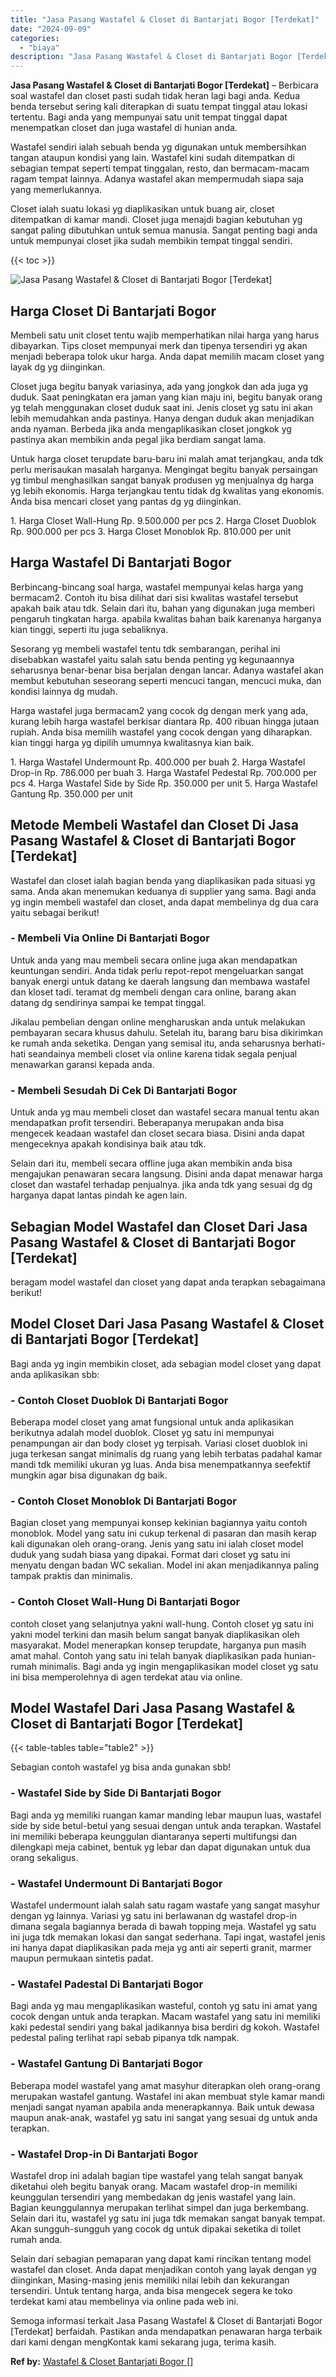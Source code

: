 ```yaml
---
title: "Jasa Pasang Wastafel & Closet di Bantarjati Bogor [Terdekat]"
date: "2024-09-09"
categories: 
  - "biaya"
description: "Jasa Pasang Wastafel & Closet di Bantarjati Bogor [Terdekat]. Semoga informasi terkait Jasa Pasang Wastafel & Closet di Bantarjati Bogor [Terdekat] berfaid..."
---
```


**Jasa Pasang Wastafel & Closet di Bantarjati Bogor \[Terdekat\]** – Berbicara soal wastafel dan closet pasti sudah tidak heran lagi bagi anda. Kedua benda tersebut sering kali diterapkan di suatu tempat tinggal atau lokasi tertentu. Bagi anda yang mempunyai satu unit tempat tinggal dapat menempatkan closet dan juga wastafel di hunian anda.

Wastafel sendiri ialah sebuah benda yg digunakan untuk membersihkan tangan ataupun kondisi yang lain. Wastafel kini sudah ditempatkan di sebagian tempat seperti tempat tinggalan, resto, dan bermacam-macam ragam tempat lainnya. Adanya wastafel akan mempermudah siapa saja yang memerlukannya.

Closet ialah suatu lokasi yg diaplikasikan untuk buang air, closet ditempatkan di kamar mandi. Closet juga menajdi bagian kebutuhan yg sangat paling dibutuhkan untuk semua manusia. Sangat penting bagi anda untuk mempunyai closet jika sudah membikin tempat tinggal sendiri.

{{< toc >}}

![Jasa Pasang Wastafel & Closet di Bantarjati Bogor [Terdekat]](/images/wastafel-closet-murah29.png)

## Harga Closet Di Bantarjati Bogor

Membeli satu unit closet tentu wajib memperhatikan nilai harga yang harus dibayarkan. Tips closet mempunyai merk dan tipenya tersendiri yg akan menjadi beberapa tolok ukur harga. Anda dapat memilih macam closet yang layak dg yg diinginkan.

Closet juga begitu banyak variasinya, ada yang jongkok dan ada juga yg duduk. Saat peningkatan era jaman yang kian maju ini, begitu banyak orang yg telah menggunakan closet duduk saat ini. Jenis closet yg satu ini akan lebih memudahkan anda pastinya. Hanya dengan duduk akan menjadikan anda nyaman. Berbeda jika anda mengaplikasikan closet jongkok yg pastinya akan membikin anda pegal jika berdiam sangat lama.

Untuk harga closet terupdate baru-baru ini malah amat terjangkau, anda tdk perlu merisaukan masalah harganya. Mengingat begitu banyak persaingan yg timbul menghasilkan sangat banyak produsen yg menjualnya dg harga yg lebih ekonomis. Harga terjangkau tentu tidak dg kwalitas yang ekonomis. Anda bisa mencari closet yang pantas dg yg diinginkan.

1\. Harga Closet Wall-Hung Rp. 9.500.000 per pcs 2. Harga Closet Duoblok Rp. 900.000 per pcs 3. Harga Closet Monoblok Rp. 810.000 per unit

## Harga Wastafel Di Bantarjati Bogor

Berbincang-bincang soal harga, wastafel mempunyai kelas harga yang bermacam2. Contoh itu bisa dilihat dari sisi kwalitas wastafel tersebut apakah baik atau tdk. Selain dari itu, bahan yang digunakan juga memberi pengaruh tingkatan harga. apabila kwalitas bahan baik karenanya harganya kian tinggi, seperti itu juga sebaliknya.

Sesorang yg membeli wastafel tentu tdk sembarangan, perihal ini disebabkan wastafel yaitu salah satu benda penting yg kegunaannya seharusnya benar-benar bisa berjalan dengan lancar. Adanya wastafel akan membut kebutuhan seseorang seperti mencuci tangan, mencuci muka, dan kondisi lainnya dg mudah.

Harga wastafel juga bermacam2 yang cocok dg dengan merk yang ada, kurang lebih harga wastafel berkisar diantara Rp. 400 ribuan hingga jutaan rupiah. Anda bisa memilih wastafel yang cocok dengan yang diharapkan. kian tinggi harga yg dipilih umumnya kwalitasnya kian baik.

1\. Harga Wastafel Undermount Rp. 400.000 per buah 2. Harga Wastafel Drop-in Rp. 786.000 per buah 3. Harga Wastafel Pedestal Rp. 700.000 per pcs 4. Harga Wastafel Side by Side Rp. 350.000 per unit 5. Harga Wastafel Gantung Rp. 350.000 per unit

## Metode Membeli Wastafel dan Closet Di Jasa Pasang Wastafel & Closet di Bantarjati Bogor \[Terdekat\]

Wastafel dan closet ialah bagian benda yang diaplikasikan pada situasi yg sama. Anda akan menemukan keduanya di supplier yang sama. Bagi anda yg ingin membeli wastafel dan closet, anda dapat membelinya dg dua cara yaitu sebagai berikut!

### \- Membeli Via Online Di Bantarjati Bogor

Untuk anda yang mau membeli secara online juga akan mendapatkan keuntungan sendiri. Anda tidak perlu repot-repot mengeluarkan sangat banyak energi untuk datang ke daerah langsung dan membawa wastafel dan kloset tadi. teramat dg membeli dengan cara online, barang akan datang dg sendirinya sampai ke tempat tinggal.

Jikalau pembelian dengan online mengharuskan anda untuk melakukan pembayaran secara khusus dahulu. Setelah itu, barang baru bisa dikirimkan ke rumah anda seketika. Dengan yang semisal itu, anda seharusnya berhati-hati seandainya membeli closet via online karena tidak segala penjual menawarkan garansi kepada anda.

### \- Membeli Sesudah Di Cek Di Bantarjati Bogor

Untuk anda yg mau membeli closet dan wastafel secara manual tentu akan mendapatkan profit tersendiri. Beberapanya merupakan anda bisa mengecek keadaan wastafel dan closet secara biasa. Disini anda dapat mengeceknya apakah kondisinya baik atau tdk.

Selain dari itu, membeli secara offline juga akan membikin anda bisa mengajukan penawaran secara langsung. Disini anda dapat menawar harga closet dan wastafel terhadap penjualnya. jika anda tdk yang sesuai dg dg harganya dapat lantas pindah ke agen lain.

## Sebagian Model Wastafel dan Closet Dari Jasa Pasang Wastafel & Closet di Bantarjati Bogor \[Terdekat\]

beragam model wastafel dan closet yang dapat anda terapkan sebagaimana berikut!

## Model Closet Dari Jasa Pasang Wastafel & Closet di Bantarjati Bogor \[Terdekat\]

Bagi anda yg ingin membikin closet, ada sebagian model closet yang dapat anda aplikasikan sbb:

### \- Contoh Closet Duoblok Di Bantarjati Bogor

Beberapa model closet yang amat fungsional untuk anda aplikasikan berikutnya adalah model duoblok. Closet yg satu ini mempunyai penampungan air dan body closet yg terpisah. Variasi closet duoblok ini juga terkesan sangat minimalis dg ruang yang lebih terbatas padahal kamar mandi tdk memiliki ukuran yg luas. Anda bisa menempatkannya seefektif mungkin agar bisa digunakan dg baik.

### \- Contoh Closet Monoblok Di Bantarjati Bogor

Bagian closet yang mempunyai konsep kekinian bagiannya yaitu contoh monoblok. Model yang satu ini cukup terkenal di pasaran dan masih kerap kali digunakan oleh orang-orang. Jenis yang satu ini ialah closet model duduk yang sudah biasa yang dipakai. Format dari closet yg satu ini menyatu dengan badan WC sekalian. Model ini akan menjadikannya paling tampak praktis dan minimalis.

### \- Contoh Closet Wall-Hung Di Bantarjati Bogor

contoh closet yang selanjutnya yakni wall-hung. Contoh closet yg satu ini yakni model terkini dan masih belum sangat banyak diaplikasikan oleh masyarakat. Model menerapkan konsep terupdate, harganya pun masih amat mahal. Contoh yang satu ini telah banyak diaplikasikan pada hunian-rumah minimalis. Bagi anda yg ingin mengaplikasikan model closet yg satu ini bisa memperolehnya di agen terdekat atau via online.

## Model Wastafel Dari Jasa Pasang Wastafel & Closet di Bantarjati Bogor \[Terdekat\]

{{< table-tables table="table2" >}}

Sebagian contoh wastafel yg bisa anda gunakan sbb!

### \- Wastafel Side by Side Di Bantarjati Bogor

Bagi anda yg memiliki ruangan kamar manding lebar maupun luas, wastafel side by side betul-betul yang sesuai dengan untuk anda terapkan. Wastafel ini memiliki beberapa keunggulan diantaranya seperti multifungsi dan dilengkapi meja cabinet, bentuk yg lebar dan dapat digunakan untuk dua orang sekaligus.

### \- Wastafel Undermount Di Bantarjati Bogor

Wastafel undermount ialah salah satu ragam wastafe yang sangat masyhur dengan yg lainnya. Variasi yg satu ini berlawanan dg wastafel drop-in dimana segala bagiannya berada di bawah topping meja. Wastafel yg satu ini juga tdk memakan lokasi dan sangat sederhana. Tapi ingat, wastafel jenis ini hanya dapat diaplikasikan pada meja yg anti air seperti granit, marmer maupun permukaan sintetis padat.

### \- Wastafel Padestal Di Bantarjati Bogor

Bagi anda yg mau mengaplikasikan wasteful, contoh yg satu ini amat yang cocok dengan untuk anda terapkan. Macam wastafel yang satu ini memiliki kaki pedestal sendiri yang bakal jadikannya bisa berdiri dg kokoh. Wastafel pedestal paling terlihat rapi sebab pipanya tdk nampak.

### \- Wastafel Gantung Di Bantarjati Bogor

Beberapa model wastafel yang amat masyhur diterapkan oleh orang-orang merupakan wastafel gantung. Wastafel ini akan membuat style kamar mandi menjadi sangat nyaman apabila anda menerapkannya. Baik untuk dewasa maupun anak-anak, wastafel yg satu ini sangat yang sesuai dg untuk anda terapkan.

### \- Wastafel Drop-in Di Bantarjati Bogor

Wastafel drop ini adalah bagian tipe wastafel yang telah sangat banyak diketahui oleh begitu banyak orang. Macam wastafel drop-in memiliki keunggulan tersendiri yang membedakan dg jenis wastafel yang lain. Bagian keunggulannya merupakan terlihat simpel dan juga berkembang. Selain dari itu, wastafel yg satu ini juga tdk memakan sangat banyak tempat. Akan sungguh-sungguh yang cocok dg untuk dipakai seketika di toilet rumah anda.

Selain dari sebagian pemaparan yang dapat kami rincikan tentang model wastafel dan closet. Anda dapat menjadikan contoh yang layak dengan yg diinginkan, Masing-masing jenis memiliki nilai lebih dan kekurangan tersendiri. Untuk tentang harga, anda bisa mengecek segera ke toko terdekat kami atau membelinya via online pada web ini.

Semoga informasi terkait Jasa Pasang Wastafel & Closet di Bantarjati Bogor \[Terdekat\] berfaidah. Pastikan anda mendapatkan penawaran harga terbaik dari kami dengan mengKontak kami sekarang juga, terima kasih.

**Ref by:** [Wastafel & Closet Bantarjati Bogor []](https://id.wikipedia.org/wiki/Wastafel)
